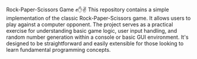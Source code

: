 Rock-Paper-Scissors Game ✊✋✌️
This repository contains a simple implementation of the classic Rock-Paper-Scissors game. It allows users to play against a computer opponent. The project serves as a practical exercise for understanding basic game logic, user input handling, and random number generation within a console or basic GUI environment. It's designed to be straightforward and easily extensible for those looking to learn fundamental programming concepts.
